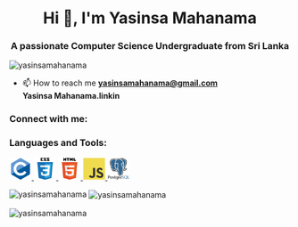 <h1 align="center">Hi 👋, I'm Yasinsa Mahanama</h1>
<h3 align="center">A passionate Computer Science Undergraduate from Sri Lanka</h3>

<p align="left"> <img src="https://komarev.com/ghpvc/?username=yasinsamahanama&label=Profile%20views&color=0e75b6&style=flat" alt="yasinsamahanama" /> </p>

- 📫 How to reach me **yasinsamahanama@gmail.com**<br>**Yasinsa Mahanama.linkin**

<h3 align="left">Connect with me:</h3>
<p align="left">
</p>

<h3 align="left">Languages and Tools:</h3>
<p align="left"> <a href="https://www.cprogramming.com/" target="_blank" rel="noreferrer"> <img src="https://raw.githubusercontent.com/devicons/devicon/master/icons/c/c-original.svg" alt="c" width="40" height="40"/> </a> <a href="https://www.w3schools.com/css/" target="_blank" rel="noreferrer"> <img src="https://raw.githubusercontent.com/devicons/devicon/master/icons/css3/css3-original-wordmark.svg" alt="css3" width="40" height="40"/> </a> <a href="https://www.w3.org/html/" target="_blank" rel="noreferrer"> <img src="https://raw.githubusercontent.com/devicons/devicon/master/icons/html5/html5-original-wordmark.svg" alt="html5" width="40" height="40"/> </a> <a href="https://developer.mozilla.org/en-US/docs/Web/JavaScript" target="_blank" rel="noreferrer"> <img src="https://raw.githubusercontent.com/devicons/devicon/master/icons/javascript/javascript-original.svg" alt="javascript" width="40" height="40"/> </a> <a href="https://www.postgresql.org" target="_blank" rel="noreferrer"> <img src="https://raw.githubusercontent.com/devicons/devicon/master/icons/postgresql/postgresql-original-wordmark.svg" alt="postgresql" width="40" height="40"/> </a> </p>

<p><img align="left" src="https://github-readme-stats.vercel.app/api/top-langs?username=yasinsamahanama&show_icons=true&locale=en&layout=compact" alt="yasinsamahanama" /></p>

<p>&nbsp;<img align="center" src="https://github-readme-stats.vercel.app/api?username=yasinsamahanama&show_icons=true&locale=en" alt="yasinsamahanama" /></p>

<p><img align="center" src="https://github-readme-streak-stats.herokuapp.com/?user=yasinsamahanama&" alt="yasinsamahanama" /></p>

